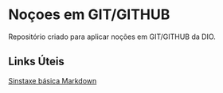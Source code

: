# Noçoes em GIT/GITHUB
Repositório criado para aplicar noções em GIT/GITHUB da DIO.

## Links Úteis
[Sinstaxe básica Markdown](https://www.markdownguide.org/)
